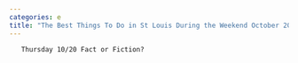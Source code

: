 ```yaml
---
categories: e
title: "The Best Things To Do in St Louis During the Weekend October 20 to October 23"
---
```


      
      

      
       Thursday 10/20 Fact or Fiction?
    